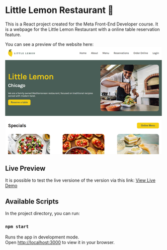# Little Lemon Restaurant :lemon:

This is a React project created for the Meta Front-End Developer course. It is a webpage for the Little Lemon Restaurant with a online table reservation feature.

You can see a preview of the website here: 
![Website Preview](./src/assets/preview.png)

## Live Preview

It is possible to test the live versione of the version via this link: [View Live Demo](https://little-lemon-app-ten.vercel.app)

## Available Scripts

In the project directory, you can run:

### `npm start`

Runs the app in development mode.\
Open [http://localhost:3000](http://localhost:3000) to view it in your browser.